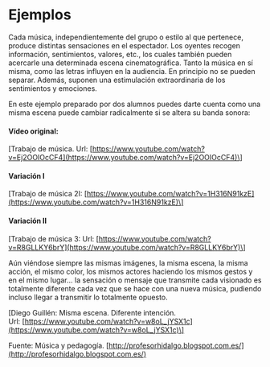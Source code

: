 # Ejemplos

Cada música, independientemente del grupo o estilo al que pertenece, produce distintas sensaciones en el espectador. Los oyentes recogen información, sentimientos, valores, etc., los cuales también pueden acercarle una determinada escena cinematográfica. Tanto la música en sí misma, como las letras influyen en la audiencia. En principio no se pueden separar. Además, suponen una estimulación extraordinaria de los sentimientos y emociones.

En este ejemplo preparado por dos alumnos puedes darte cuenta como una misma escena puede cambiar radicalmente si se altera su banda sonora:

#### **Vídeo original:**

\[Trabajo de música. Url: [https://www.youtube.com/watch?v=Ej2OOIOcCF4](https://www.youtube.com/watch?v=Ej2OOIOcCF4)\]

#### **Variación I**

\[Trabajo de música 2I: [https://www.youtube.com/watch?v=1H316N91kzE](https://www.youtube.com/watch?v=1H316N91kzE)\]

#### **Variación II**

\[Trabajo de música 3: Url: [https://www.youtube.com/watch?v=R8GLLKY6brY](https://www.youtube.com/watch?v=R8GLLKY6brY)\]

Aún viéndose siempre las mismas imágenes, la misma escena, la misma acción, el mismo color, los mismos actores haciendo los mismos gestos y en el mismo lugar… la sensación o mensaje que transmite cada visionado es totalmente diferente cada vez que se hace con una nueva música, pudiendo incluso llegar a transmitir lo totalmente opuesto.

\[Diego Guillén: Misma escena. Diferente intención. Url: [https://www.youtube.com/watch?v=w8oL_jYSX1c](https://www.youtube.com/watch?v=w8oL_jYSX1c)\]

Fuente: Música y pedagogía. [http://profesorhidalgo.blogspot.com.es/](http://profesorhidalgo.blogspot.com.es/)